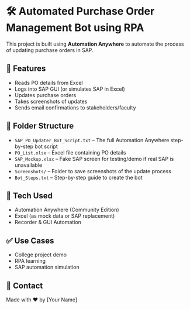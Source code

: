 # 🛠 Automated Purchase Order Management Bot using RPA

This project is built using **Automation Anywhere** to automate the process of updating purchase orders in SAP.

## 🔧 Features
- Reads PO details from Excel
- Logs into SAP GUI (or simulates SAP in Excel)
- Updates purchase orders
- Takes screenshots of updates
- Sends email confirmations to stakeholders/faculty

## 📁 Folder Structure
- `SAP_PO_Updater_Bot_Script.txt` – The full Automation Anywhere step-by-step bot script
- `PO_List.xlsx` – Excel file containing PO details
- `SAP_Mockup.xlsx` – Fake SAP screen for testing/demo if real SAP is unavailable
- `Screenshots/` – Folder to save screenshots of the update process
- `Bot_Steps.txt` – Step-by-step guide to create the bot

## 🧠 Tech Used
- Automation Anywhere (Community Edition)
- Excel (as mock data or SAP replacement)
- Recorder & GUI Automation

## ✅ Use Cases
- College project demo
- RPA learning
- SAP automation simulation

## 📧 Contact
Made with ❤️ by [Your Name]
